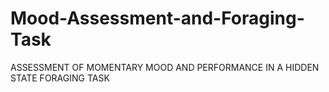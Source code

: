 # Mood-Assessment-and-Foraging-Task
ASSESSMENT OF MOMENTARY MOOD AND PERFORMANCE IN A HIDDEN STATE FORAGING TASK
